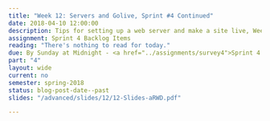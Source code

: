 ```yaml
---
title: "Week 12: Servers and Golive, Sprint #4 Continued"
date: 2018-04-10 12:00:00
description: Tips for setting up a web server and make a site live, Weekly Scrum, Sprint Review 4 (Stakeholder can attend) on Thursday, Sprint Retrospective 4
assignment: Sprint 4 Backlog Items
reading: "There's nothing to read for today."
due: By Sunday at Midnight - <a href="../assignments/survey4">Sprint 4 Retrospective Survey</a>
part: "4"
layout: wide
current: no
semester: spring-2018
status: blog-post-date--past
slides: "/advanced/slides/12/12-Slides-aRWD.pdf"

---
```


